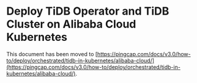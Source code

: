 # Deploy TiDB Operator and TiDB Cluster on Alibaba Cloud Kubernetes

This document has been moved to [https://pingcap.com/docs/v3.0/how-to/deploy/orchestrated/tidb-in-kubernetes/alibaba-cloud/](https://pingcap.com/docs/v3.0/how-to/deploy/orchestrated/tidb-in-kubernetes/alibaba-cloud/).
